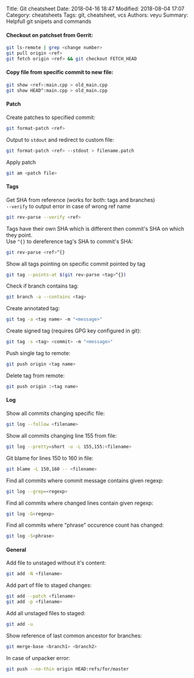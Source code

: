 Title: Git cheatsheet
Date: 2018-04-16 18:47
Modified: 2018-08-04 17:07
Category: cheatsheets
Tags: git, cheatsheet, vcs
Authors: veyu
Summary: Helpfull git snipets and commands

#### Checkout on patchset from Gerrit:
```bash
git ls-remote | grep <change number>
git pull origin <ref>
git fetch origin <ref> && git checkout FETCH_HEAD
```

#### Copy file from specific commit to new file:
```bash
git show <ref>:main.cpp > old_main.cpp
git show HEAD^:main.cpp > old_main.cpp
```

#### Patch
Create patches to specified commit:
```bash
git format-patch <ref>
```
Output to `stdout` and redirect to custom file:
```bash
git format-patch <ref> --stdout > filename.patch
```
Apply patch
```bash
git am <patch file>
```

#### Tags
Get SHA from reference (works for both: tags and branches)  
`--verify` to output error in case of wrong ref name
```bash
git rev-parse --verify <ref>
```
Tags have their own SHA which is different then commit's SHA on which they
point.  
Use `^{}` to dereference tag's SHA to commit's SHA:
```bash
git rev-parse <ref>^{}
```
Show all tags pointing on specific commit pointed by tag
```bash
git tag --points-at $(git rev-parse <tag>^{})
```
Check if branch contains tag:
```bash
git branch -a --contains <tag>
```
Create annotated tag:
```bash
git tag -a <tag name> -m "<message>"
```
Create signed tag (requires GPG key configured in git):
```bash
git tag -s <tag> <commit> -m "<message>"
```
Push single tag to remote:
```bash
git push origin <tag name>
```
Delete tag from remote:
```bash
git push origin :<tag name>
```

#### Log
Show all commits changing specific file:
```bash
git log --follow <filename>
```
Show all commits changing line 155 from file:
```bash
git log --pretty=short -u -L 155,155:<filename>
```
Git blame for lines 150 to 160 in file:
```bash
git blame -L 150,160 -- <filename>
```
Find all commits where commit message contains given regexp:
```bash
git log --grep=<regexp>
```
Find all commits where changed lines contain given regexp:
```bash
git log -G<regexp>
```
Find all commits where "phrase" occurence count has changed:
```bash
git log -S<phrase>
```

#### General
Add file to unstaged without it's content:
```bash
git add -N <filename>
```
Add part of file to staged changes:
```bash
git add --patch <filename>
git add -p <filename>
```
Add all unstaged files to staged:
```bash
git add -u
```
Show reference of last common ancestor for branches:
```bash
git merge-base <branch1> <branch2>
```
In case of unpacker error:
```bash
git push --no-thin origin HEAD:refs/for/master
```
